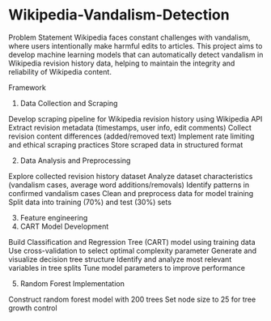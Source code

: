 # Wikipedia-Vandalism-Detection
Problem Statement
Wikipedia faces constant challenges with vandalism, where users intentionally make harmful edits to articles. This project aims to develop machine learning models that can automatically detect vandalism in Wikipedia revision history data, helping to maintain the integrity and reliability of Wikipedia content.

Framework
1. Data Collection and Scraping

Develop scraping pipeline for Wikipedia revision history using Wikipedia API
Extract revision metadata (timestamps, user info, edit comments)
Collect revision content differences (added/removed text)
Implement rate limiting and ethical scraping practices
Store scraped data in structured format

2. Data Analysis and Preprocessing

Explore collected revision history dataset
Analyze dataset characteristics (vandalism cases, average word additions/removals)
Identify patterns in confirmed vandalism cases
Clean and preprocess data for model training
Split data into training (70%) and test (30%) sets

3. Feature engineering
4. CART Model Development

Build Classification and Regression Tree (CART) model using training data
Use cross-validation to select optimal complexity parameter
Generate and visualize decision tree structure
Identify and analyze most relevant variables in tree splits
Tune model parameters to improve performance

5. Random Forest Implementation

Construct random forest model with 200 trees
Set node size to 25 for tree growth control 
